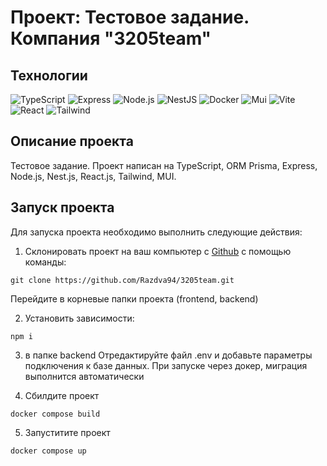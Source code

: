 # Проект: Тестовое задание. Компания "3205team"

## Технологии

![TypeScript](https://img.shields.io/badge/TypeScript-blue?logo=TypeScript&logoColor=black&labelColor=white)
![Express](https://img.shields.io/badge/express-white?logo=express&logoColor=black)
![Node.js](https://img.shields.io/badge/Node.js-green?logo=node.js&logoColor=black)
![NestJS](https://img.shields.io/badge/nestjs-%23E0234E.svg?style=for-the-badge&logo=nestjs&logoColor=white)
![Docker](https://img.shields.io/badge/Docker-2496ED?logo=docker&logoColor=white)
![Mui](https://img.shields.io/badge/Mui-blue?logo=Mui&logoColor=blue&labelColor=white)
![Vite](https://img.shields.io/badge/Vite-yellow?logo=Vite&logoColor=yellow&labelColor=white)
![React](https://img.shields.io/badge/-React-61daf8?logo=react&logoColor=black)
![Tailwind](https://img.shields.io/badge/Tailwindcss-blue?logo=Tailwindcss&logoColor=blue&labelColor=white)



## Описание проекта

Тестовое задание. Проект написан на TypeScript, ORM Prisma, Express, Node.js, Nest.js, React.js, Tailwind, MUI.


## Запуск проекта

Для запуска проекта необходимо выполнить следующие действия:

1. Склонировать проект на ваш компьютер с [Github](https://github.com/Razdva94/3205team) с помощью команды:

```
git clone https://github.com/Razdva94/3205team.git
```

Перейдите в корневые папки проекта (frontend, backend)

2. Установить зависимости:

```
npm i
```

3. в папке backend Отредактируйте файл .env и добавьте параметры подключения к базе данных. При запуске через докер, миграция выполнится автоматически


4. Сбилдите проект

```
docker compose build
```

5. Запуститите проект 

```
docker compose up
```

